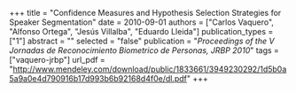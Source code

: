 +++
title = "Confidence Measures and Hypothesis Selection Strategies for Speaker Segmentation"
date = 2010-09-01
authors = ["Carlos Vaquero", "Alfonso Ortega", "Jesús Villalba", "Eduardo Lleida"]
publication_types = ["1"]
abstract = ""
selected = "false"
publication = "*Proceedings of the V Jornadas de Reconocimiento Biometrico de Personas, JRBP 2010*"
tags = ["vaquero-jrbp"]
url_pdf = "http://www.mendeley.com/download/public/1833661/3949230292/1d5b0a5a9a0e4d790916b17d993b6b92168d4f0e/dl.pdf"
+++

